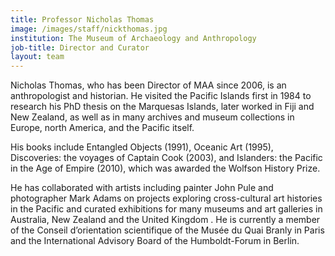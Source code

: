 ```yaml
---
title: Professor Nicholas Thomas
image: /images/staff/nickthomas.jpg
institution: The Museum of Archaeology and Anthropology
job-title: Director and Curator
layout: team
---
```


Nicholas Thomas, who has been Director of MAA since 2006, is an anthropologist and historian. He visited the Pacific Islands first in 1984 to research his PhD thesis on the Marquesas Islands, later worked in Fiji and New Zealand, as well as in many archives and museum collections in Europe, north America, and the Pacific itself.

His books include Entangled Objects (1991), Oceanic Art (1995), Discoveries: the voyages of Captain Cook (2003), and Islanders: the Pacific in the Age of Empire (2010), which was awarded the Wolfson History Prize.

He has collaborated with artists including painter John Pule and photographer Mark Adams on projects exploring cross-cultural art histories in the Pacific and curated exhibitions for many museums and art galleries in Australia, New Zealand and the United Kingdom . He is currently a member of the Conseil d’orientation scientifique of the Musée du Quai Branly in Paris and the International Advisory Board of the Humboldt-Forum in Berlin.
